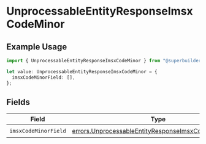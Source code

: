 # UnprocessableEntityResponseImsxCodeMinor

## Example Usage

```typescript
import { UnprocessableEntityResponseImsxCodeMinor } from "@superbuilders/powerpath/models/errors";

let value: UnprocessableEntityResponseImsxCodeMinor = {
  imsxCodeMinorField: [],
};
```

## Fields

| Field                                                                                                                          | Type                                                                                                                           | Required                                                                                                                       | Description                                                                                                                    |
| ------------------------------------------------------------------------------------------------------------------------------ | ------------------------------------------------------------------------------------------------------------------------------ | ------------------------------------------------------------------------------------------------------------------------------ | ------------------------------------------------------------------------------------------------------------------------------ |
| `imsxCodeMinorField`                                                                                                           | [errors.UnprocessableEntityResponseImsxCodeMinorField](../../models/errors/unprocessableentityresponseimsxcodeminorfield.md)[] | :heavy_check_mark:                                                                                                             | N/A                                                                                                                            |